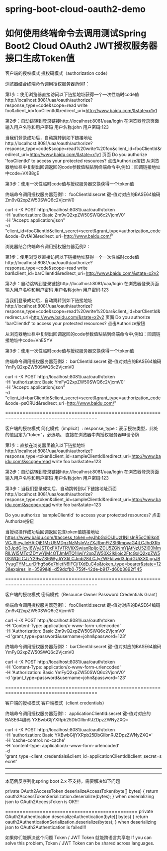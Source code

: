 # spring-boot-cloud-oauth2-demo


如何使用终端命令去调用测试Spring Boot2 Cloud OAuth2 JWT授权服务器接口生成Token值
============================================================================

客户端的授权模式
授权码模式（authorization code）

浏览器结合终端命令调用授权服务器范例1：

第1步：使用浏览器直接访问以下链接地址获得一个一次性临时code值
http://localhost:8081/uaa/oauth/authorize?response_type=code&scope=read write foo&client_id=fooClientId&redirect_uri=http://www.baidu.com/&state=x1y1

第2步：自动跳转到登录链接http://localhost:8081/uaa/login
在浏览器登录页面输入用户名称和用户密码
用户名称:john
用户密码:123

当我们登录成功后，自动跳转到如下链接地址
http://localhost:8081/uaa/oauth/authorize?response_type=code&scope=read%20write%20foo&client_id=fooClientId&redirect_uri=http://www.baidu.com/&state=x1y1
页面
Do you authorize 'fooClientId' to access your protected resources?
点击Authorize按钮
从浏览器地址栏中复制出回调返回的code参数值粘贴到终端命令中,例如：回调链接地址中code=VXB8gE

第3步：使用一次性临时code值与授权服务器交换获得一个token值

终端命令调用授权服务器范例1：
fooClientId:secret 键-值对对应的BASE64编码 Zm9vQ2xpZW50SWQ6c2VjcmV0

curl -i -X POST http://localhost:8081/uaa/oauth/token \
-H 'authorization: Basic Zm9vQ2xpZW50SWQ6c2VjcmV0' \
-H "Accept: application/json" \
-d "client_id=fooClientId&client_secret=secret&grant_type=authorization_code&code=DvfAi3&redirect_uri=http://www.baidu.com/"


浏览器结合终端命令调用授权服务器范例2：

第1步：使用浏览器直接访问以下链接地址获得一个一次性临时code值
http://localhost:8081/uaa/oauth/authorize?response_type=code&scope=read write bar&client_id=barClientId&redirect_uri=http://www.baidu.com/&state=x2y2

第2步：自动跳转到登录链接http://localhost:8081/uaa/login
在浏览器登录页面输入用户名称和用户密码
用户名称:john
用户密码:123

当我们登录成功后，自动跳转到如下链接地址
http://localhost:8081/uaa/oauth/authorize?response_type=code&scope=read%20write%20bar&client_id=barClientId&redirect_uri=http://www.baidu.com/&state=x2y2
页面
Do you authorize 'barClientId' to access your protected resources?
点击Authorize按钮

从浏览器地址栏中复制出回调返回的code参数值粘贴到终端命令中,例如：回调链接地址中code=VnESYV

第3步：使用一次性临时code值与授权服务器交换获得一个token值

终端命令调用授权服务器范例2：
barClientId:secret 键-值对对应的BASE64编码 YmFyQ2xpZW50SWQ6c2VjcmV0

curl -i -X POST http://localhost:8081/uaa/oauth/token \
-H 'authorization: Basic YmFyQ2xpZW50SWQ6c2VjcmV0' \
-H "Accept: application/json" \
-d "client_id=barClientId&client_secret=secret&grant_type=authorization_code&code=psORUd&redirect_uri=http://www.baidu.com/"


======================================================================================


客户端的授权模式
简化模式（implicit）:
response_type：表示授权类型，此处的值固定为"token"，必选项。
直接在浏览器中向授权服务器申请令牌

第1步：直接在浏览器里输入以下链接地址
http://localhost:8081/uaa/oauth/authorize?response_type=token&client_id=sampleClientId&redirect_uri=http://www.baidu.com/&scope=read write foo bar&state=123

第2步：自动跳转到登录链接http://localhost:8081/uaa/login
在浏览器登录页面输入用户名称和用户密码
用户名称:john
用户密码:123

第3步：当我们登录成功后，自动跳转到以下链接地址页面
http://localhost:8081/uaa/oauth/authorize?response_type=token&client_id=sampleClientId&redirect_uri=http://www.baidu.com/&scope=read write foo bar&state=123

Do you authorize 'sampleClientId' to access your protected resources?
点击Authorize按钮
 
当授权操作成功后回调返回包含token值链接地址
https://www.baidu.com/#access_token=eyJhbGciOiJIUzI1NiIsInR5cCI6IkpXVCJ9.eyJleHAiOjE1MzU5MDgzNzMsInVzZXJfbmFtZSI6ImpvaG4iLCJhdXRob3JpdGllcyI6WyJST0xFX1VTRVIiXSwianRpIjoiZDU5ZGNmYjAtNzU5Zi00MmRlLWI5MTctZDYwYjM4OTJmMTQ1IiwiY2xpZW50X2lkIjoic2FtcGxlQ2xpZW50SWQiLCJzY29wZSI6WyJiYXIiLCJmb28iLCJyZWFkIiwid3JpdGUiXX0.pgJBYvugTYMt_urDfhg5s6e7hletN6IFCji1XdEuC4s&token_type=bearer&state=123&expires_in=3599&jti=d59dcfb0-759f-42de-b917-d60b3892f145


======================================================================================


客户端的授权模式
密码模式（Resource Owner Password Credentials Grant）

终端命令调用授权服务器范例1：
fooClientId:secret 键-值对对应的BASE64编码 Zm9vQ2xpZW50SWQ6c2VjcmV0

curl -i -X POST http://localhost:8081/uaa/oauth/token \
-H 'Content-Type: application/x-www-form-urlencoded' \
-H 'Authorization: Basic Zm9vQ2xpZW50SWQ6c2VjcmV0' \
-d 'grant_type=password&username=john&password=123'


终端命令调用授权服务器范例2：
barClientId:secret 键-值对对应的BASE64编码 YmFyQ2xpZW50SWQ6c2VjcmV0

curl -i -X POST http://localhost:8081/uaa/oauth/token \
-H 'Content-Type: application/x-www-form-urlencoded' \
-H 'Authorization: Basic YmFyQ2xpZW50SWQ6c2VjcmV0' \
-d 'grant_type=password&username=john&password=123'


======================================================================================


客户端的授权模式
客户端模式（client credentials）

终端命令调用授权服务器范例1：
applicationClientId:secret 键-值对对应的BASE64编码 YXBwbGljYXRpb25DbGllbnRJZDpzZWNyZXQ=

curl -i -X POST http://localhost:8081/uaa/oauth/token \
-H 'authorization: Basic YXBwbGljYXRpb25DbGllbnRJZDpzZWNyZXQ=' \
-H 'cache-control: no-cache' \
-H 'content-type: application/x-www-form-urlencoded' \
-d 'grant_type=client_credentials&client_id=applicationClientId&client_secret=secret'




*********************************************************************************
**************************************************************************************


本范例反序列化spring boot 2.x 不支持，需要解决如下问题

private OAuth2AccessToken deserializeAccessToken(byte[] bytes) {
	return oauth2AccessTokenSerialization.deserialize(bytes);
}
when deserializing json to OAuth2AccessToken is OK!!!

==============================================
private OAuth2Authentication deserializeAuthentication(byte[] bytes) {
return oauth2AuthenticationSerialization.deserialize(bytes);
}
when deserializing json to OAuth2Authentication is failed!!!

如果你们能解决这个问题 Token / JWT Token 就能跨语言共享啦
If you can solve this problem, Token / JWT Token can be shared across languages.


